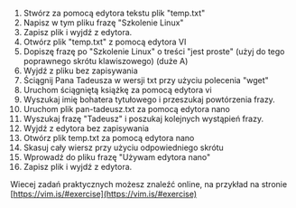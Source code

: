 1. Stwórz za pomocą edytora tekstu plik "temp.txt" 
2. Napisz w tym pliku frazę "Szkolenie Linux" 
3. Zapisz plik i wyjdź z edytora. 
4. Otwórz plik "temp.txt" z pomocą edytora VI
5. Dopiszę frazę po "Szkolenie Linux" o treści "jest proste" (użyj do tego poprawnego skrótu klawiszowego) (duże A)
6. Wyjdź z pliku bez zapisywania 
7. Ściągnij Pana Tadeusza w wersji txt przy użyciu polecenia "wget" 
8. Uruchom ściągniętą książkę za pomocą edytora vi 
9. Wyszukaj imię bohatera tytułowego i przeszukaj powtórzenia frazy. 
10. Uruchom plik pan-tadeusz.txt za pomocą edytora nano 
11. Wyszukaj frazę "Tadeusz" i poszukaj kolejnych wystąpień frazy. 
12. Wyjdź z edytora bez zapisywania
13. Otwórz plik temp.txt za pomocą edytora nano 
14. Skasuj cały wiersz przy użyciu odpowiedniego skrótu 
15. Wprowadź do pliku frazę "Używam edytora nano" 
16. Zapisz plik i wyjdź z edytora.   
  
   
  Wiecej zadań praktycznych możesz znaleźć online, na przykład na stronie [https://vim.is/#exercise](https://vim.is/#exercise) 

